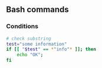 ## Bash commands

### Conditions

```bash
# check substring
test="some information"
if [[ "$test" == *"info"* ]]; then
    echo "OK";
fi 
```
